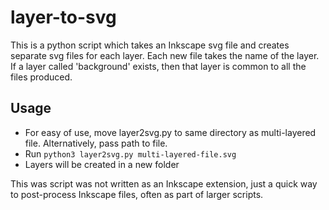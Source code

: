 # layer-to-svg

This is a python script which takes an Inkscape svg file and creates separate svg files for each layer.
Each new file takes the name of the layer.
If a layer called 'background' exists, then that layer is common to all the files produced.

## Usage
* For easy of use, move layer2svg.py to same directory as multi-layered file. Alternatively, pass path to file.
* Run `python3 layer2svg.py multi-layered-file.svg`
* Layers will be created in a new folder

This was script was not written as an Inkscape extension, just a quick way to post-process Inkscape files, often as part of larger scripts.
